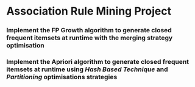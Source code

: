 # Association Rule Mining Project
### Implement the FP Growth algorithm to generate closed frequent itemsets at runtime with the merging strategy optimisation
### Implement the Apriori algorithm to generate closed frequent itemsets at runtime using ***Hash Based Technique*** and ***Partitioning*** optimisations strategies
